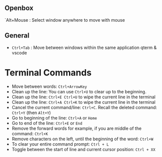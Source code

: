 ## Openbox

`Alt+Mouse : Select window anywhere to move with mouse

## General

- `Ctrl+Tab` : Move between windows within the same application qterm & vscode


# Terminal Commands

- Move between words: `Ctrl+ArrowKey`
- Clean up the line: You can use `Ctrl+U` to clear up to the beginning.
- Clean up the line: `Ctrl+E Ctrl+U` to wipe the current line in the terminal
- Clean up the line: `Ctrl+A Ctrl+K` to wipe the current line in the terminal
- Cancel the current command/line: `Ctrl+C`.
Recall the deleted command: `Ctrl+Y` (then `Alt+Y`)
- Go to beginning of the line: `Ctrl+A` or `Home`
- Go to end of the line: `Ctrl+E` or `End`
- Remove the forward words for example, if you are middle of the command: `Ctrl+K`
- Remove characters on the left, until the beginning of the word: `Ctrl+W`
- To clear your entire command prompt: `Ctrl + L`
- Toggle between the start of line and current cursor position: `Ctrl + XX`